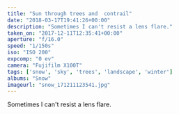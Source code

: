 ```yaml
---
title: "Sun through trees and  contrail"
date: "2018-03-17T19:41:26+00:00"
description: "Sometimes I can't resist a lens flare."
taken_on: "2017-12-11T12:35:41+00:00"
aperture: "f/16.0"
speed: "1/150s"
iso: "ISO 200"
expcomp: "0 ev"
camera: "Fujifilm X100T"
tags: ['snow', 'sky', 'trees', 'landscape', 'winter']
albums: "Snow"
imageurl: "snow_171211123541.jpg"
---
```


Sometimes I can't resist a lens flare.
